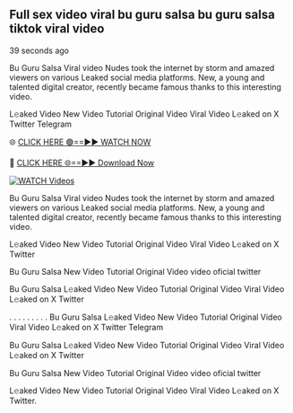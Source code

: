 ## Full sex video viral bu guru salsa bu guru salsa tiktok viral video


39 seconds ago

Bu Guru Salsa  Viral video Nudes took the internet by storm and amazed viewers on various Leaked social media platforms. New, a young and talented digital creator, recently became famous thanks to this interesting video.

L𝚎aked Video New Video Tutorial Original Video Viral Video L𝚎aked on X Twitter Telegram

🌐 [CLICK HERE 🟢==►► WATCH NOW](https://new-mfoji-vido.blogspot.com/p/valovido.html)

🔴 [CLICK HERE 🌐==►► Download Now](https://new-mfoji-vido.blogspot.com/p/valovido.html)

<a href="https://new-mfoji-vido.blogspot.com/p/valovido.html" rel="nofollow"><img src="https://i.imgur.com/xaaaJFf.jpeg" alt="WATCH Videos" style="max-width: 100%;"></a>


Bu Guru Salsa  Viral video Nudes took the internet by storm and amazed viewers on various Leaked social media platforms. New, a young and talented digital creator, recently became famous thanks to this interesting video.

L𝚎aked Video New Video Tutorial Original Video Viral Video L𝚎aked on X Twitter

Bu Guru Salsa  New Video Tutorial Original Video video oficial twitter

Bu Guru Salsa  L𝚎aked Video New Video Tutorial Original Video Viral Video L𝚎aked on X Twitter

. . . . . . . . . Bu Guru Salsa  L𝚎aked Video New Video Tutorial Original Video Viral Video L𝚎aked on X Twitter Telegram

Bu Guru Salsa  L𝚎aked Video New Video Tutorial Original Video Viral Video L𝚎aked on X Twitter

Bu Guru Salsa  New Video Tutorial Original Video video oficial twitter

L𝚎aked Video New Video Tutorial Original Video Viral Video L𝚎aked on X Twitter.